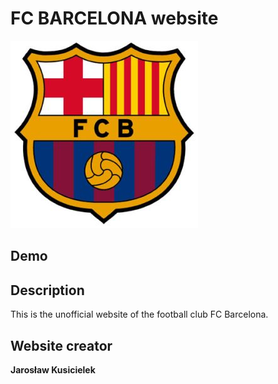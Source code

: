 # FC BARCELONA website

![FC Barca](https://github.com/Jaroslaw-Kusicielek/homepage/blob/main/images/herb.jpg?raw=true)

## Demo



## Description

This is the unofficial website of the football club FC Barcelona.

## Website creator

**Jarosław Kusicielek**
